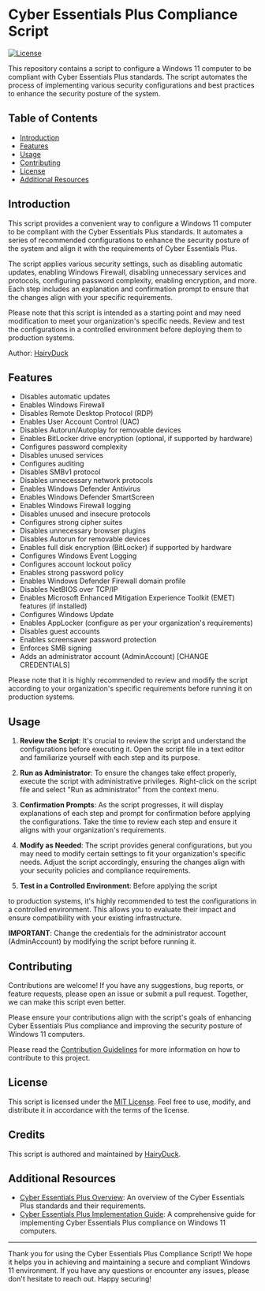 # Cyber Essentials Plus Compliance Script

[![License](https://img.shields.io/badge/license-MIT-blue.svg)](LICENSE)

This repository contains a script to configure a Windows 11 computer to be compliant with Cyber Essentials Plus standards. The script automates the process of implementing various security configurations and best practices to enhance the security posture of the system.

## Table of Contents

- [Introduction](#introduction)
- [Features](#features)
- [Usage](#usage)
- [Contributing](#contributing)
- [License](#license)
- [Additional Resources](#additional-resources)

## Introduction

This script provides a convenient way to configure a Windows 11 computer to be compliant with the Cyber Essentials Plus standards. It automates a series of recommended configurations to enhance the security posture of the system and align it with the requirements of Cyber Essentials Plus.

The script applies various security settings, such as disabling automatic updates, enabling Windows Firewall, disabling unnecessary services and protocols, configuring password complexity, enabling encryption, and more. Each step includes an explanation and confirmation prompt to ensure that the changes align with your specific requirements.

Please note that this script is intended as a starting point and may need modification to meet your organization's specific needs. Review and test the configurations in a controlled environment before deploying them to production systems.

Author: [HairyDuck](https://github.com/HairyDuck/)

## Features

- Disables automatic updates
- Enables Windows Firewall
- Disables Remote Desktop Protocol (RDP)
- Enables User Account Control (UAC)
- Disables Autorun/Autoplay for removable devices
- Enables BitLocker drive encryption (optional, if supported by hardware)
- Configures password complexity
- Disables unused services
- Configures auditing
- Disables SMBv1 protocol
- Disables unnecessary network protocols
- Enables Windows Defender Antivirus
- Enables Windows Defender SmartScreen
- Enables Windows Firewall logging
- Disables unused and insecure protocols
- Configures strong cipher suites
- Disables unnecessary browser plugins
- Disables Autorun for removable devices
- Enables full disk encryption (BitLocker) if supported by hardware
- Configures Windows Event Logging
- Configures account lockout policy
- Enables strong password policy
- Enables Windows Defender Firewall domain profile
- Disables NetBIOS over TCP/IP
- Enables Microsoft Enhanced Mitigation Experience Toolkit (EMET) features (if installed)
- Configures Windows Update
- Enables AppLocker (configure as per your organization's requirements)
- Disables guest accounts
- Enables screensaver password protection
- Enforces SMB signing
- Adds an administrator account (AdminAccount) [CHANGE CREDENTIALS]

Please note that it is highly recommended to review and modify the script according to your organization's specific requirements before running it on production systems.

## Usage

1. **Review the Script**: It's crucial to review the script and understand the configurations before executing it. Open the script file in a text editor and familiarize yourself with each step and its purpose.

2. **Run as Administrator**: To ensure the changes take effect properly, execute the script with administrative privileges. Right-click on the script file and select "Run as administrator" from the context menu.

3. **Confirmation Prompts**: As the script progresses, it will display explanations of each step and prompt for confirmation before applying the configurations. Take the time to review each step and ensure it aligns with your organization's requirements.

4. **Modify as Needed**: The script provides general configurations, but you may need to modify certain settings to fit your organization's specific needs. Adjust the script accordingly, ensuring the changes align with your security policies and compliance requirements.

5. **Test in a Controlled Environment**: Before applying the script

 to production systems, it's highly recommended to test the configurations in a controlled environment. This allows you to evaluate their impact and ensure compatibility with your existing infrastructure.

**IMPORTANT**: Change the credentials for the administrator account (AdminAccount) by modifying the script before running it.

## Contributing

Contributions are welcome! If you have any suggestions, bug reports, or feature requests, please open an issue or submit a pull request. Together, we can make this script even better.

Please ensure your contributions align with the script's goals of enhancing Cyber Essentials Plus compliance and improving the security posture of Windows 11 computers.

Please read the [Contribution Guidelines](CONTRIBUTING.md) for more information on how to contribute to this project.

## License

This script is licensed under the [MIT License](LICENSE). Feel free to use, modify, and distribute it in accordance with the terms of the license.

## Credits

This script is authored and maintained by [HairyDuck](https://github.com/HairyDuck/).

## Additional Resources

- [Cyber Essentials Plus Overview](cyber-essentials-plus-overview.md): An overview of the Cyber Essentials Plus standards and their requirements.
- [Cyber Essentials Plus Implementation Guide](cyber-essentials-plus-implementation-guide.md): A comprehensive guide for implementing Cyber Essentials Plus compliance on Windows 11 computers.

---

Thank you for using the Cyber Essentials Plus Compliance Script! We hope it helps you in achieving and maintaining a secure and compliant Windows 11 environment. If you have any questions or encounter any issues, please don't hesitate to reach out. Happy securing!